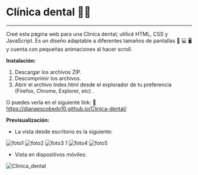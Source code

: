 # Clínica dental 🦷👄

------------

Creé esta página web para una Clinica dental;  utilicé HTML, CSS y JavaScript.  Es un diseño adaptable a diferentes tamaños de pantallas 📱 💻 🖥  y cuenta con pequeñas animaciones al hacer scroll.

**Instalación:**

1. Descargar los archivos ZIP.
2. Descomprimir los archivos.
3. Abrir el archivo Index.html desde el explorador de tu preferencia (Firefox, Chrome, Explorer, etc) .

O puedes verla en el siguiente link: 🌟 https://dianaescobedo10.github.io/Clinica-dental/

**Previsualización:**
- La vista desde escritorio es la siguiente:

![foto1](https://user-images.githubusercontent.com/71404702/103491998-8f32ef80-4ded-11eb-96d5-1c2d181fb4f6.PNG)
![foto2](https://user-images.githubusercontent.com/71404702/103492000-922de000-4ded-11eb-8a48-438c9977a202.PNG)
![foto3 1](https://user-images.githubusercontent.com/71404702/103492042-f18bf000-4ded-11eb-8ebe-b5cc4723d063.PNG)
![foto4](https://user-images.githubusercontent.com/71404702/103492003-96f29400-4ded-11eb-8e37-b88001cffae2.PNG)
![foto5](https://user-images.githubusercontent.com/71404702/103492006-9954ee00-4ded-11eb-87c4-6dd6c90bacb0.PNG)

- Vista en dispositivos móviles:

![Clínica_dental](https://user-images.githubusercontent.com/71404702/103492233-10d74d00-4def-11eb-994d-1df0651a985a.png)

